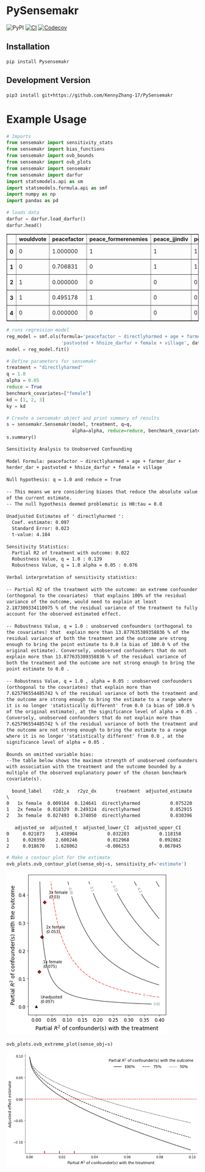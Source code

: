 # PySensemakr

![PyPI](https://img.shields.io/pypi/v/Pysensemakr)
[![CI](https://github.com/KennyZhang-17/PySensemakr/actions/workflows/ci.yml/badge.svg)](https://github.com/KennyZhang-17/PySensemakr/actions/workflows/ci.yml)
[![Codecov](https://img.shields.io/codecov/c/gh/KennyZhang-17/PySensemakr)](https://app.codecov.io/gh/KennyZhang-17/PySensemakr)
## Installation

```
pip install Pysensemakr
```

## Development Version

```
pip3 install git+https://github.com/KennyZhang-17/PySensemakr
```

<h1>Example Usage<span class="tocSkip"></span></h1>
<div class="toc"><ul class="toc-item"></ul></div>


```python
# Imports
from sensemakr import sensitivity_stats
from sensemakr import bias_functions
from sensemakr import ovb_bounds
from sensemakr import ovb_plots
from sensemakr import sensemakr
from sensemakr import darfur
import statsmodels.api as sm
import statsmodels.formula.api as smf
import numpy as np
import pandas as pd
```


```python
# loads data
darfur = darfur.load_darfur()
darfur.head()
```

<table border="1" class="dataframe">
  <thead>
    <tr style="text-align: right;">
      <th></th>
      <th>wouldvote</th>
      <th>peacefactor</th>
      <th>peace_formerenemies</th>
      <th>peace_jjindiv</th>
      <th>peace_jjtribes</th>
      <th>gos_soldier_execute</th>
      <th>directlyharmed</th>
      <th>age</th>
      <th>farmer_dar</th>
      <th>herder_dar</th>
      <th>pastvoted</th>
      <th>hhsize_darfur</th>
      <th>village</th>
      <th>female</th>
    </tr>
  </thead>
  <tbody>
    <tr>
      <th>0</th>
      <td>0</td>
      <td>1.000000</td>
      <td>1</td>
      <td>1</td>
      <td>1</td>
      <td>0</td>
      <td>0</td>
      <td>30</td>
      <td>0</td>
      <td>0</td>
      <td>1</td>
      <td>23</td>
      <td>Abdel Khair</td>
      <td>0</td>
    </tr>
    <tr>
      <th>1</th>
      <td>0</td>
      <td>0.706831</td>
      <td>0</td>
      <td>1</td>
      <td>1</td>
      <td>0</td>
      <td>0</td>
      <td>20</td>
      <td>1</td>
      <td>0</td>
      <td>1</td>
      <td>5</td>
      <td>Abdi Dar</td>
      <td>1</td>
    </tr>
    <tr>
      <th>2</th>
      <td>1</td>
      <td>0.000000</td>
      <td>0</td>
      <td>0</td>
      <td>0</td>
      <td>1</td>
      <td>0</td>
      <td>45</td>
      <td>1</td>
      <td>0</td>
      <td>0</td>
      <td>15</td>
      <td>Abu Sorog</td>
      <td>0</td>
    </tr>
    <tr>
      <th>3</th>
      <td>1</td>
      <td>0.495178</td>
      <td>1</td>
      <td>0</td>
      <td>0</td>
      <td>0</td>
      <td>1</td>
      <td>55</td>
      <td>0</td>
      <td>0</td>
      <td>0</td>
      <td>9</td>
      <td>Abu Dejaj</td>
      <td>0</td>
    </tr>
    <tr>
      <th>4</th>
      <td>0</td>
      <td>0.000000</td>
      <td>0</td>
      <td>0</td>
      <td>0</td>
      <td>1</td>
      <td>1</td>
      <td>25</td>
      <td>1</td>
      <td>0</td>
      <td>1</td>
      <td>7</td>
      <td>Abu Dejaj</td>
      <td>1</td>
    </tr>
  </tbody>
</table>
</div>




```python
# runs regression model
reg_model = smf.ols(formula='peacefactor ~ directlyharmed + age + farmer_dar + herder_dar + '\
                    'pastvoted + hhsize_darfur + female + village', data=darfur)
model = reg_model.fit()
```


```python
# Define parameters for sensemakr
treatment = "directlyharmed"
q = 1.0
alpha = 0.05
reduce = True
benchmark_covariates=["female"]
kd = [1, 2, 3]
ky = kd
```


```python
# Create a sensemakr object and print summary of results
s = sensemakr.Sensemakr(model, treatment, q=q, 
                        alpha=alpha, reduce=reduce, benchmark_covariates=benchmark_covariates, kd=kd)
s.summary()
```

    Sensitivity Analysis to Unobserved Confounding
    
    Model Formula: peacefactor ~ directlyharmed + age + farmer_dar + herder_dar + pastvoted + hhsize_darfur + female + village
    
    Null hypothesis: q = 1.0 and reduce = True 
    
    -- This means we are considering biases that reduce the absolute value of the current estimate.
    -- The null hypothesis deemed problematic is H0:tau = 0.0 
    
    Unadjusted Estimates of ' directlyharmed ':
      Coef. estimate: 0.097
      Standard Error: 0.023
      t-value: 4.184 
    
    Sensitivity Statistics:
      Partial R2 of treatment with outcome: 0.022
      Robustness Value, q = 1.0 : 0.139
      Robustness Value, q = 1.0 alpha = 0.05 : 0.076 
    
    Verbal interpretation of sensitivity statistics:
    
    -- Partial R2 of the treatment with the outcome: an extreme confounder (orthogonal to the covariates)  that explains 100% of the residual variance of the outcome, would need to explain at least 2.187309334110975 % of the residual variance of the treatment to fully account for the observed estimated effect.
    
    -- Robustness Value, q = 1.0 : unobserved confounders (orthogonal to the covariates) that  explain more than 13.877635389358836 % of the residual variance of both the treatment and the outcome are strong enough to bring the point estimate to 0.0 (a bias of 100.0 % of the original estimate). Conversely, unobserved confounders that do not explain more than 13.877635389358836 % of the residual variance of both the treatment and the outcome are not strong enough to bring the point estimate to 0.0 .
    
    -- Robustness Value, q = 1.0 , alpha = 0.05 : unobserved confounders (orthogonal to the covariates) that explain more than 7.625796554485742 % of the residual variance of both the treatment and the outcome are strong enough to bring the estimate to a range where it is no longer 'statistically different' from 0.0 (a bias of 100.0 % of the original estimate), at the significance level of alpha = 0.05 . Conversely, unobserved confounders that do not explain more than 7.625796554485742 % of the residual variance of both the treatment and the outcome are not strong enough to bring the estimate to a range where it is no longer 'statistically different' from 0.0 , at the significance level of alpha = 0.05 .
    
    Bounds on omitted variable bias:
    --The table below shows the maximum strength of unobserved confounders with association with the treatment and the outcome bounded by a multiple of the observed explanatory power of the chosen benchmark covariate(s).
    
      bound_label    r2dz_x   r2yz_dx       treatment  adjusted_estimate  \
    0   1x female  0.009164  0.124641  directlyharmed           0.075220   
    1   2x female  0.018329  0.249324  directlyharmed           0.052915   
    2   3x female  0.027493  0.374050  directlyharmed           0.030396   
    
       adjusted_se  adjusted_t  adjusted_lower_CI  adjusted_upper_CI  
    0     0.021873    3.438904           0.032283           0.118158  
    1     0.020350    2.600246           0.012968           0.092862  
    2     0.018670    1.628062          -0.006253           0.067045  



```python
# Make a contour plot for the estimate
ovb_plots.ovb_contour_plot(sense_obj=s, sensitivity_of='estimate')
```


    
![png](/images/output_8_0.png)
    



```python
ovb_plots.ovb_extreme_plot(sense_obj=s)
```


    
![png](/images/output_9_0.png)
    

